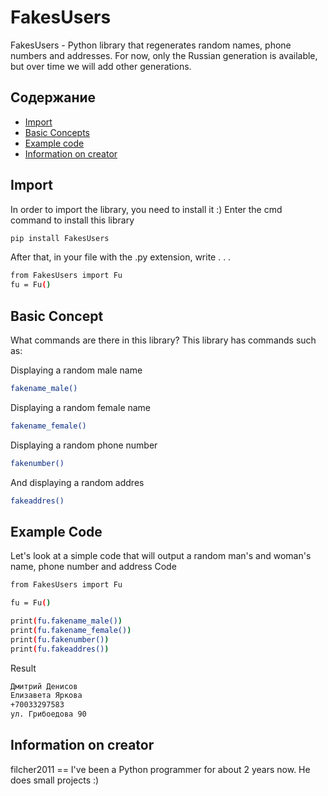 # FakesUsers
FakesUsers - Python library that regenerates random names, phone numbers and addresses. For now, only the Russian generation is available, but over time we will add other generations.

## Содержание
- [Import](#Import)
- [Basic Concepts](#Basic-Concept)
- [Example code](#Example-Code)
- [Information on creator](#Information-on-creator)

## Import
In order to import the library, you need to install it :)
Enter the cmd command to install this library
```sh
pip install FakesUsers
```
After that, in your file with the .py extension, write . . .
```sh
from FakesUsers import Fu
fu = Fu()
```

## Basic Concept
What commands are there in this library? This library has commands such as:

Displaying a random male name
```sh
fakename_male()
```

Displaying a random female name
```sh
fakename_female()
```

Displaying a random phone number
```sh
fakenumber()
```

And displaying a random addres
```sh
fakeaddres()
```

## Example Code
Let's look at a simple code that will output a random man's and woman's name, phone number and address
Code
```sh
from FakesUsers import Fu

fu = Fu()

print(fu.fakename_male())
print(fu.fakename_female())
print(fu.fakenumber())
print(fu.fakeaddres())
```
Result
```sh
Дмитрий Денисов
Елизавета Яркова      
+70033297583
ул. Грибоедова 90
```

## Information on creator
filcher2011 == I've been a Python programmer for about 2 years now. He does small projects :)
